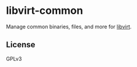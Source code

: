libvirt-common
======

Manage common binaries, files, and more for [libvirt](https://libvirt.org/).

License
-------

GPLv3

